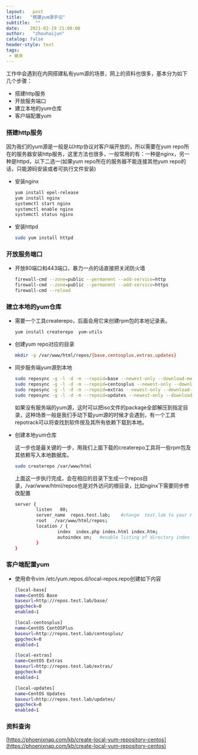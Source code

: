 ```yaml
---
layout:   post
title:   "搭建yum源手记"
subtitle:  ""
date:    2021-02-19 21:00:00
author:   "zhouhaijun"
catalog: false
header-style: text
tags:
 - 被夹
---
```


工作中会遇到在内网搭建私有yum源的场景，网上的资料也很多，基本分为如下几个步骤：

- 搭建http服务
- 开放服务端口
- 建立本地的yum仓库
- 客户端配置yum



### 搭建http服务

因为我们的yum源是一般是以http协议对客户端开放的，所以需要在yum repo所在的服务器安装http服务，这里方法也很多，一般常用的有：一种是nginx，另一种是httpd，以下二选一(如果yum repo所在的服务器不能连接其他yum repo的话，只能源码安装或者可执行文件安装)

- 安装nginx

  ```bash
  yum install epel-release
  yum install nginx 
  systemctl start nginx
  systemctl enable nginx
  systemctl status nginx
  ```

- 安装httpd

  ```bash
  sudo yum install httpd
  ```

  

### 开放服务端口

- 开放80端口和443端口，暴力一点的话直接把关闭防火墙

  ```bash
  firewall-cmd --zone=public --permanent --add-service=http
  firewall-cmd --zone=public --permanent --add-service=https
  firewall-cmd --reload
  ```



### 建立本地的yum仓库

- 需要一个工具createrepo，后面会用它来创建rpm包的本地记录表。

  ```bash
  yum install createrepo  yum-utils
  ```

- 创建yum repo对应的目录

  ```bash
  mkdir -p /var/www/html/repos/{base,centosplus,extras,updates}
  ```

- 同步服务端yum源到本地

  ```bash
  sudo reposync -g -l -d -m --repoid=base --newest-only --download-metadata --download_path=/var/www/html/repos/
  sudo reposync -g -l -d -m --repoid=centosplus --newest-only --download-metadata --download_path=/var/www/html/repos/
  sudo reposync -g -l -d -m --repoid=extras --newest-only --download-metadata --download_path=/var/www/html/repos/
  sudo reposync -g -l -d -m --repoid=updates --newest-only --download-metadata --download_path=/var/www/html/repos/
  ```

  如果没有服务端的yum源，这时可以把iso文件的package全部解压到指定目录，这种场景一般是我们手动下载yum源的时候才会遇到，有一个工具repotrack可以将查找到软件按及其所有依赖下载到本地。



- 创建本地yum仓库

  这一步也是最关键的一步，用我们上面下载的createrepo工具将一些rpm包及其依赖写入本地数据库。

  ```bash
  sudo createrepo /var/www/html
  ```

  上面这一步执行完成，会在相应的目录下生成一个repos目录，/var/www/html/repos也是对外访问的根目录，比如nginx下需要同步修改配置

  ```bash
  server {
          listen   80;
          server_name  repos.test.lab;    #change  test.lab to your real domain 
          root   /var/www/html/repos;
          location / {
                  index  index.php index.html index.htm;
                  autoindex on;   #enable listing of directory index
          }
  }
  ```

  

### 客户端配置yum

- 使用命令vim /etc/yum.repos.d/local-repos.repo创建如下内容

  ```bash
  [local-base]
  name=CentOS Base
  baseurl=http://repos.test.lab/base/
  gpgcheck=0
  enabled=1
  
  [local-centosplus]
  name=CentOS CentOSPlus
  baseurl=http://repos.test.lab/centosplus/
  gpgcheck=0
  enabled=1
  
  [local-extras]
  name=CentOS Extras
  baseurl=http://repos.test.lab/extras/
  gpgcheck=0
  enabled=1
  
  [local-updates]
  name=CentOS Updates
  baseurl=http://repos.test.lab/updates/
  gpgcheck=0
  enabled=1
  ```

  

### 资料查询

[https://phoenixnap.com/kb/create-local-yum-repository-centos](https://phoenixnap.com/kb/create-local-yum-repository-centos)


